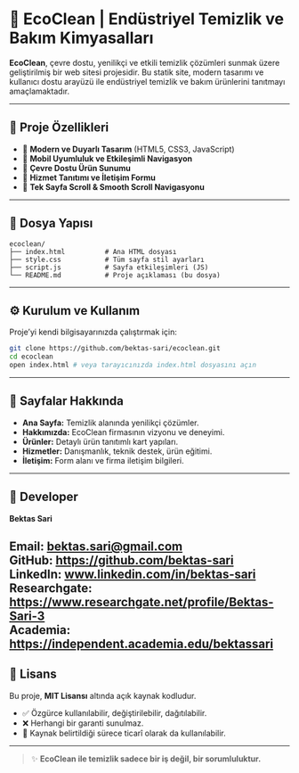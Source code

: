 # 🌿 EcoClean | Endüstriyel Temizlik ve Bakım Kimyasalları

**EcoClean**, çevre dostu, yenilikçi ve etkili temizlik çözümleri sunmak üzere geliştirilmiş bir web sitesi projesidir. 
Bu statik site, modern tasarımı ve kullanıcı dostu arayüzü ile endüstriyel temizlik ve bakım ürünlerini tanıtmayı amaçlamaktadır.

---

## 🧹 Proje Özellikleri

- 🔹 **Modern ve Duyarlı Tasarım** (HTML5, CSS3, JavaScript)
- 🔹 **Mobil Uyumluluk ve Etkileşimli Navigasyon**
- 🔹 **Çevre Dostu Ürün Sunumu**
- 🔹 **Hizmet Tanıtımı ve İletişim Formu**
- 🔹 **Tek Sayfa Scroll & Smooth Scroll Navigasyonu**

---

## 📁 Dosya Yapısı

```
ecoclean/
├── index.html          # Ana HTML dosyası
├── style.css           # Tüm sayfa stil ayarları
├── script.js           # Sayfa etkileşimleri (JS)
└── README.md           # Proje açıklaması (bu dosya)
```

---

## ⚙️ Kurulum ve Kullanım

Proje’yi kendi bilgisayarınızda çalıştırmak için:

```bash
git clone https://github.com/bektas-sari/ecoclean.git
cd ecoclean
open index.html # veya tarayıcınızda index.html dosyasını açın
```

---

## 📖 Sayfalar Hakkında

- **Ana Sayfa:** Temizlik alanında yenilikçi çözümler.
- **Hakkımızda:** EcoClean firmasının vizyonu ve deneyimi.
- **Ürünler:** Detaylı ürün tanıtımlı kart yapıları.
- **Hizmetler:** Danışmanlık, teknik destek, ürün eğitimi.
- **İletişim:** Form alanı ve firma iletişim bilgileri.

---

## 👤 Developer

**Bektas Sari**  

Email: bektas.sari@gmail.com  <br>
GitHub: https://github.com/bektas-sari <br>
LinkedIn: www.linkedin.com/in/bektas-sari <br>
Researchgate: https://www.researchgate.net/profile/Bektas-Sari-3 <br>
Academia: https://independent.academia.edu/bektassari <br>
---

## 📄 Lisans

Bu proje, **MIT Lisansı** altında açık kaynak kodludur.

- ✅ Özgürce kullanılabilir, değiştirilebilir, dağıtılabilir.
- ❌ Herhangi bir garanti sunulmaz.
- 🔗 Kaynak belirtildiği sürece ticarî olarak da kullanılabilir.

---

> ✨ **EcoClean ile temizlik sadece bir iş değil, bir sorumluluktur.**

